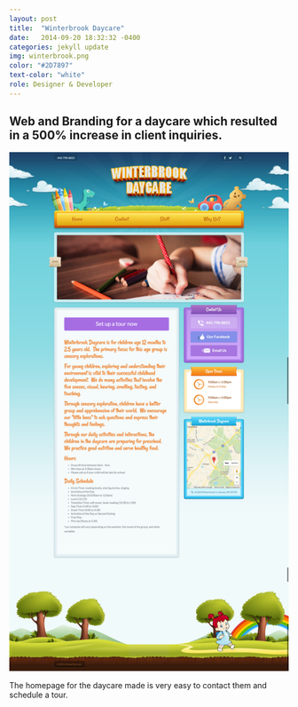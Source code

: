 ```yaml
---
layout: post
title:  "Winterbrook Daycare"
date:   2014-09-20 18:32:32 -0400
categories: jekyll update
img: winterbrook.png
color: "#2D7897"
text-color: "white"
role: Designer & Developer
---
```

## Web and Branding for a daycare which resulted in a 500% increase in client inquiries.

![landing](/img/wb1.png)

<div class="caption">The homepage for the daycare made is very easy to contact them and schedule a tour.</div>
